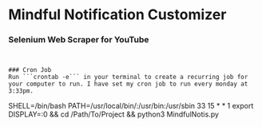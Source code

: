 # Mindful Notification Customizer


### Selenium Web Scraper for YouTube
```


### Cron Job
Run ```crontab -e``` in your terminal to create a recurring job for your computer to run. I have set my cron job to run every monday at 3:33pm. 
```
SHELL=/bin/bash
PATH=/usr/local/bin/:/usr/bin:/usr/sbin
33 15 * * 1 export DISPLAY=:0 && cd /Path/To/Project && python3 MindfulNotis.py
```

